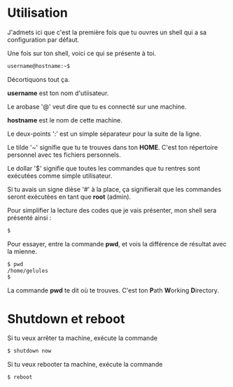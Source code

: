# Utilisation

J'admets ici que c'est la première fois que tu ouvres un shell qui a sa
configuration par défaut.

Une fois sur ton shell, voici ce qui se présente à toi.

```sh
username@hostname:~$
```

Décortiquons tout ça.

**username** est ton nom d'utiisateur.

Le arobase '@' veut dire que tu es connecté sur une machine.

**hostname** est le nom de cette machine.

Le deux-points ':' est un simple séparateur pour la suite de la ligne.

Le tilde '~' signifie que tu te trouves dans ton **HOME**. C'est ton répertoire 
personnel avec tes fichiers personnels.

Le dollar '$' signifie que toutes les commandes que tu rentres sont exécutées
comme simple utilisateur.

Si tu avais un signe dièse '#' à la place, ça signifierait que les commandes
seront exécutées en tant que **root** (admin).

Pour simplifier la lecture des codes que je vais présenter, mon shell sera
présenté ainsi :
```sh
$
```

Pour essayer, entre la commande **pwd**, et vois la différence de résultat avec
la mienne.

```sh
$ pwd
/home/gelules
$
```

La commande **pwd** te dit où te trouves. C'est ton **P**ath **W**orking **D**irectory.

# Shutdown et reboot

Si tu veux arrêter ta machine, exécute la commande
```sh
$ shutdown now
```

Si tu veux rebooter ta machine, exécute la commande
```sh
$ reboot
```
